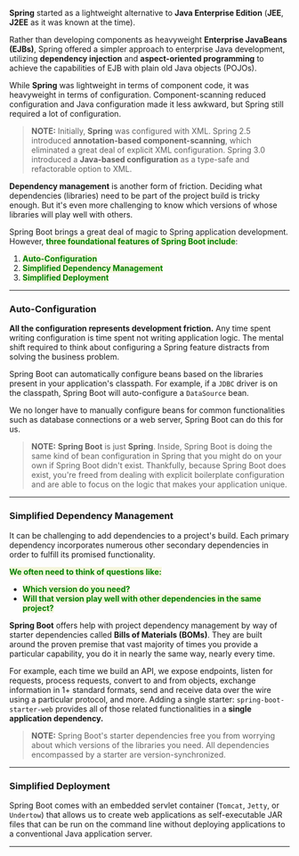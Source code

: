
**Spring** started as a lightweight alternative to **Java Enterprise Edition** (**JEE**, **J2EE** as it was known at the time). 

Rather than developing components as heavyweight **Enterprise JavaBeans (EJBs)**, Spring offered a simpler approach to enterprise Java development, utilizing **dependency injection** and **aspect-oriented programming** to achieve the capabilities of EJB with plain old Java objects (POJOs).

While **Spring** was lightweight in terms of component code, it was heavyweight in terms of configuration. Component-scanning reduced configuration and Java configuration made it less awkward, but Spring still required a lot of configuration.

> **NOTE:** Initially, **Spring** was configured with XML. Spring 2.5 introduced **annotation-based component-scanning**, which eliminated a great deal of explicit XML configuration. Spring 3.0 introduced a **Java-based configuration** as a type-safe and refactorable option to XML.

**Dependency management** is another form of friction. Deciding what dependencies (libraries) need to be part of the project build is tricky enough. But it's even more challenging to know which versions of whose libraries will play well with others.

Spring Boot brings a great deal of magic to Spring application development. However, <span style="color:green;font-weight:bold;background:beige;">three foundational features of Spring Boot include</span>:

1. <span style="color:green;font-weight:bold;background:beige;">Auto-Configuration</span>
2. <span style="color:green;font-weight:bold;background:beige;">Simplified Dependency Management</span>
3. <span style="color:green;font-weight:bold;background:beige;">Simplified Deployment</span>

---
### Auto-Configuration

**All the configuration represents development friction.** Any time spent writing configuration is time spent not writing application logic. The mental shift required to think about configuring a Spring feature distracts from solving the business problem.

Spring Boot can automatically configure beans based on the libraries present in your application's classpath. For example, if a `JDBC` driver is on the classpath, Spring Boot will auto-configure a `DataSource` bean.

We no longer have to manually configure beans for common functionalities such as database connections or a web server, Spring Boot can do this for us.

> **NOTE:** **Spring Boot** is just **Spring**. Inside, Spring Boot is doing the same kind of bean configuration in Spring that you might do on your own if Spring Boot didn't exist. Thankfully, because Spring Boot does exist, you're freed from dealing with explicit boilerplate configuration and are able to focus on the logic that makes your application unique.

---
### Simplified Dependency Management

It can be challenging to add dependencies to a project's build. Each primary dependency incorporates numerous other secondary dependencies in order to fulfill its promised functionality.

<span style="color:green;font-weight:bold;background:beige;">We often need to think of questions like:</span>
- <span style="color:green;font-weight:bold;background:beige;">Which version do you need?</span>
- <span style="color:green;font-weight:bold;background:beige;">Will that version play well with other dependencies in the same project?</span>

 **Spring Boot** offers help with project dependency management by way of starter dependencies called **Bills of Materials (BOMs)**. They are built around the proven premise that vast majority of times you provide a particular capability, you do it in nearly the same way, nearly every time. 
 
 For example, each time we build an API, we expose endpoints, listen for requests, process requests, convert to and from objects, exchange information in 1+ standard formats, send and receive data over the wire using a particular protocol, and more. Adding a single starter: `spring-boot-starter-web` provides all of those related functionalities in a **single application dependency.**

> **NOTE:** Spring Boot's starter dependencies free you from worrying about which versions of the libraries you need. All dependencies encompassed by a starter are version-synchronized.

---
### Simplified Deployment

Spring Boot comes with an embedded servlet container (`Tomcat`, `Jetty`, or `Undertow`) that allows us to create web applications as self-executable JAR files that can be run on the command line without deploying applications to a conventional Java application server.

---
